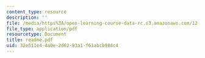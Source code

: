 ```yaml
---
content_type: resource
description: ''
file: /media/https%3A/open-learning-course-data-rc.s3.amazonaws.com/12-808-introduction-to-observational-physical-oceanography-fall-2004/32e511e44a0e2d6293a1f61abcb984c4_readme.pdf
file_type: application/pdf
resourcetype: Document
title: readme.pdf
uid: 32e511e4-4a0e-2d62-93a1-f61abcb984c4
---
```

